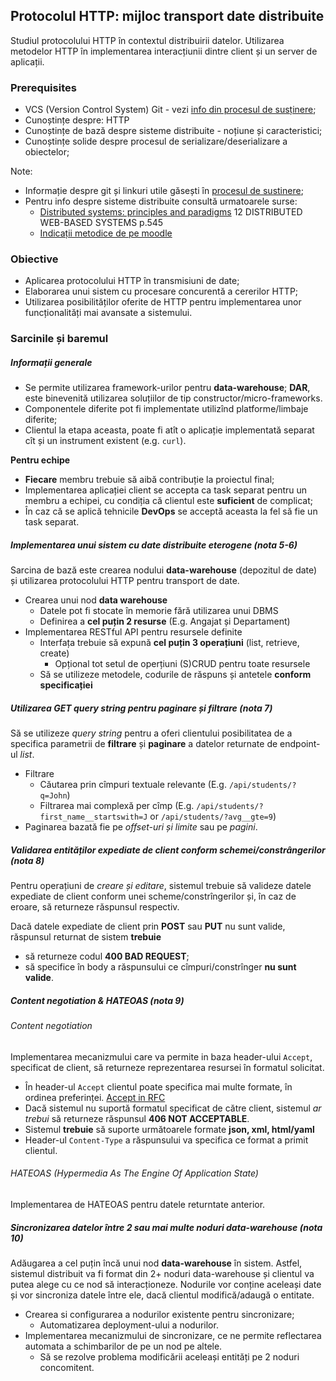 ## Protocolul HTTP: mijloc transport date distribuite

Studiul protocolului HTTP în contextul distribuirii datelor. Utilizarea metodelor HTTP în implementarea interacțiunii dintre client și un server de aplicații.

### Prerequisites

- VCS (Version Control System) Git - vezi [info din procesul de susținere](submission-process.md);
- Cunoștințe despre: HTTP
- Cunoștințe de bază despre sisteme distribuite - noțiune și caracteristici;
- Cunoștințe solide despre procesul de serializare/deserializare a obiectelor;

Note:
- Informație despre git și linkuri utile găsești în [procesul de sustinere](submission-process.md);
- Pentru info despre sisteme distribuite consultă urmatoarele surse:
    + [Distributed systems: principles and paradigms](https://moodle.ati.utm.md/pluginfile.php/5693/mod_glossary/attachment/8/distributed-systems-principles-and-paradigms-2nd-edition.pdf)
    12 DISTRIBUTED WEB-BASED SYSTEMS p.545
    + [Indicații metodice de pe moodle](https://moodle.ati.utm.md/mod/book/view.php?id=1717)


### Obiective

- Aplicarea protocolului HTTP în transmisiuni de date;
- Elaborarea unui sistem cu procesare concurentă a cererilor HTTP;
- Utilizarea posibilităților oferite de HTTP pentru implementarea unor funcționalități mai avansate a sistemului.

### Sarcinile și baremul

##### Informații generale
- Se permite utilizarea framework-urilor pentru **data-warehouse**;
  **DAR**, este binevenită utilizarea soluțiilor de tip constructor/micro-frameworks.
- Componentele diferite pot fi implementate utilizînd platforme/limbaje diferite;
- Clientul la etapa aceasta, poate fi atît o aplicație implementată separat cît și un instrument existent (e.g. `curl`).

**Pentru echipe**
- **Fiecare** membru trebuie să aibă contribuție la proiectul final;
- Implementarea aplicației client se accepta ca task separat pentru un membru a echipei, cu condiția că clientul este **suficient** de complicat;
- În caz că se aplică tehnicile **DevOps** se acceptă aceasta la fel să fie un task separat.

##### Implementarea unui sistem cu date distribuite eterogene (nota 5-6)
Sarcina de bază este crearea nodului **data-warehouse** (depozitul de date) 
și utilizarea protocolului HTTP pentru transport de date.

- Crearea unui nod **data warehouse**
  - Datele pot fi stocate în memorie fără utilizarea unui DBMS
  - Definirea a **cel puțin 2 resurse** (E.g. Angajat și Departament)
- Implementarea RESTful API pentru resursele definite
  - Interfața trebuie să expună **cel puțin 3 operațiuni** (list, retrieve, create)
    - Opțional tot setul de operțiuni (S)CRUD pentru toate resursele
  - Să se utilizeze metodele, codurile de răspuns și antetele **conform specificației**

##### Utilizarea GET query string pentru paginare și filtrare (nota 7)
Să se utilizeze *query string* pentru a oferi clientului posibilitatea de a specifica parametrii de **filtrare** și **paginare** a datelor returnate de endpoint-ul *list*.

- Filtrare
  - Căutarea prin cîmpuri textuale relevante (E.g. `/api/students/?q=John`)
  - Filtrarea mai complexă per cîmp
    (E.g. `/api/students/?first_name__startswith=J` or `/api/students/?avg__gte=9`)
- Paginarea bazată fie pe *offset-uri și limite* sau pe *pagini*.

##### Validarea entităților expediate de client conform schemei/constrângerilor (nota 8)
Pentru operațiuni de *creare și editare*, sistemul trebuie să valideze datele expediate de client conform unei scheme/constrîngerilor și, în caz de eroare, să returneze răspunsul respectiv.

Dacă datele expediate de client prin **POST** sau **PUT** nu sunt valide, 
răspunsul returnat de sistem **trebuie**
- să returneze codul **400 BAD REQUEST**;
- să specifice în body a răspunsului ce cîmpuri/constrînger **nu sunt valide**.

##### Content negotiation & HATEOAS (nota 9)

###### Content negotiation
Implementarea mecanizmului care va permite in baza header-ului `Accept`, 
specificat de client, să returneze reprezentarea resursei în formatul solicitat.

- În header-ul `Accept` clientul poate specifica mai multe formate,
  în ordinea preferinței. [Accept in RFC](https://tools.ietf.org/html/rfc2616#section-14.1)
- Dacă sistemul nu suportă formatul specificat de către client, 
  sistemul *ar trebui* să returneze răspunsul **406 NOT ACCEPTABLE**.
- Sistemul **trebuie** să suporte următoarele formate **json, xml, html/yaml**
- Header-ul `Content-Type` a răspunsului va specifica ce format a primit clientul.


###### HATEOAS (Hypermedia As The Engine Of Application State) 
Implementarea de HATEOAS pentru datele returntate anterior.

##### Sincronizarea datelor între 2 sau mai multe noduri data-warehouse (nota 10)
Adăugarea a cel puțin încă unui nod **data-warehouse** în sistem.
Astfel, sistemul distribuit va fi format din 2+ noduri data-warehouse 
și clientul va putea alege cu ce nod să interacționeze. 
Nodurile vor conține aceleași date și vor sincroniza datele între ele, dacă clientul modifică/adaugă o entitate.

- Crearea si configurarea a nodurilor existente pentru sincronizare;
  - Automatizarea deployment-ului a nodurilor.
- Implementarea mecanizmului de sincronizare,
  ce ne permite reflectarea automata a schimbarilor de pe un nod pe altele.
  - Să se rezolve problema modificării aceleași entități pe 2 noduri concomitent.
